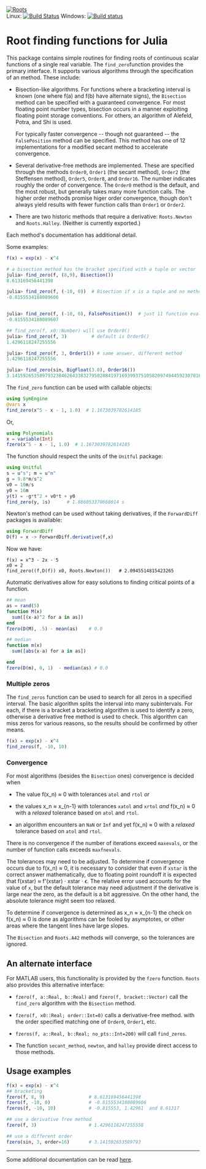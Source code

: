 [![Roots](http://pkg.julialang.org/badges/Roots_0.6.svg)](http://pkg.julialang.org/?pkg=Roots&ver=0.6)  
Linux: [![Build Status](https://travis-ci.org/JuliaMath/Roots.jl.svg?branch=master)](https://travis-ci.org/JuliaMath/Roots.jl)
Windows: [![Build status](https://ci.appveyor.com/api/projects/status/goteuptn5kypafyl?svg=true)](https://ci.appveyor.com/project/jverzani/roots-jl)

# Root finding functions for Julia


This package contains simple routines for finding roots of continuous
scalar functions of a single real variable. The `find_zero`function provides the
primary interface. It supports various algorithms through the
specification of an method. These include:

* Bisection-like algorithms. For functions where a bracketing interval
is known (one where f(a) and f(b) have alternate signs), the
  `Bisection` method can be specified with a guaranteed
  convergence. For most floating point number types, bisection occurs
  in a manner exploiting floating point storage conventions. For
  others, an algorithm of Alefeld, Potra, and Shi is used.

  For typically faster convergence -- though not guaranteed -- the
  `FalsePosition` method can be specified. This method has one of 12
  implementations for a modified secant method to
  accelerate convergence.

* Several derivative-free methods are implemented. These are specified
  through the methods `Order0`, `Order1` (the secant method), `Order2`
  (the Steffensen method), `Order5`, `Order8`, and `Order16`. The
  number indicates roughly the order of convergence. The `Order0`
  method is the default, and the most robust, but generally takes many more
  function calls. The higher order methods promise higer order
  convergence, though don't always yield results with fewer function
  calls than `Order1` or `Order2`.

* There are two historic methods that require a derivative:
  `Roots.Newton` and `Roots.Halley`. (Neither is currently exported.)

Each method's documentation has additional detail.

Some examples: 


```julia
f(x) = exp(x) - x^4

# a bisection method has the bracket specified with a tuple or vector
julia> find_zero(f, (8,9), Bisection())
8.613169456441398

julia> find_zero(f, (-10, 0))  # Bisection if x is a tuple and no method
-0.8155534188089606


julia> find_zero(f, (-10, 0), FalsePosition())  # just 11 function evaluations
-0.8155534188089607

## find_zero(f, x0::Number) will use Order0()
julia> find_zero(f, 3)         # default is Order0()
1.4296118247255556

julia> find_zero(f, 3, Order1()) # same answer, different method
1.4296118247255556

julia> find_zero(sin, BigFloat(3.0), Order16())
3.141592653589793238462643383279502884197169399375105820974944592307816406286198
```


The `find_zero` function can be used with callable objects:

```julia
using SymEngine
@vars x
find_zero(x^5 - x - 1, 1.0)  # 1.1673039782614185
```

Or,

```julia
using Polynomials
x = variable(Int)
fzero(x^5 - x - 1, 1.0)  # 1.1673039782614185
```

The function should respect the units of the `Unitful` package:

```julia
using Unitful
s = u"s"; m = u"m"
g = 9.8*m/s^2
v0 = 10m/s
y0 = 16m
y(t) = -g*t^2 + v0*t + y0
find_zero(y, 1s)      # 1.886053370668014 s
```

Newton's method can be used without taking derivatives, if the
`ForwardDiff` packages is available:


```julia
using ForwardDiff
D(f) = x -> ForwardDiff.derivative(f,x)
```

Now we have:

```
f(x) = x^3 - 2x - 5
x0 = 2
find_zero((f,D(f)) x0, Roots.Newton())   # 2.0945514815423265
```

Automatic derivatives allow for easy solutions to finding critical
points of a function.

```julia
## mean
as = rand(5)
function M(x) 
  sum([(x-a)^2 for a in as])
end
fzero(D(M), .5) - mean(as)	  # 0.0

## median
function m(x) 
  sum([abs(x-a) for a in as])

end
fzero(D(m), 0, 1)  - median(as)	# 0.0
```

### Multiple zeros

The `find_zeros` function can be used to search for all zeros in a
specified interval. The basic algorithm splits the interval into many
subintervals. For each, if there is a bracket a bracketing algorithm
is used to identify a zero, otherwise a derivative free method is used
to check. This algorithm can miss zeros for various reasons, so the
results should be confirmed by other means.

```julia
f(x) = exp(x) - x^4
find_zeros(f, -10, 10)
```


### Convergence

For most algorithms (besides the `Bisection` ones) convergence is decided when

* The value f(x_n) ≈ 0 with tolerances `atol` and `rtol` *or*

* the values x_n ≈ x_{n-1} with tolerances `xatol` and `xrtol` *and*
f(x_n) ≈ 0 with a *relaxed* tolerance based on `atol` and `rtol`.

* an algorithm encounters an `NaN` or `Inf` and yet f(x_n) ≈ 0 with a *relaxed* tolerance based on `atol` and `rtol`.

There is no convergence if the number of iterations exceed `maxevals`,
or the number of function calls exceeds `maxfnevals`.

The tolerances may need to be adjusted. To determine if convergence
occurs due to f(x_n) ≈ 0, it is necessary to consider that even if
`xstar` is the correct answer mathematically, due to floating point
roundoff it is expected that f(xstar) ≈ f'(xstar) ⋅ xstar ⋅ ϵ. The
relative error used accounts for the value of `x`, but the default
tolerance may need adjustment if the derivative is large near the
zero, as the default is a bit aggressive. On the other hand, the
absolute tolerance might seem too relaxed. 

To determine if convergence is determined as x_n ≈ x_{n-1} the check
on f(x_n) ≈ 0 is done as algorithms can be fooled by asymptotes, or
other areas where the tangent lines have large slopes.

The `Bisection` and `Roots.A42` methods will converge, so the tolerances are ignored.

## An alternate interface

For MATLAB users, this functionality is provided by the `fzero`
function. `Roots` also provides this alternative interface:


* `fzero(f, a::Real, b::Real)` and `fzero(f,
  bracket::Vector)` call the `find_zero` algorithm with the
  `Bisection` method.
  
* `fzero(f, x0::Real; order::Int=0)` calls a
  derivative-free method. with the order specified matching one of
  `Order0`, `Order1`, etc.
  
* `fzeros(f, a::Real, b::Real; no_pts::Int=200)` will call `find_zeros`.

* The function `secant_method`, `newton`, and `halley` provide direct
  access to those methods.


## Usage examples

```julia
f(x) = exp(x) - x^4
## bracketing
fzero(f, 8, 9)		          # 8.613169456441398
fzero(f, -10, 0)		      # -0.8155534188089606
fzeros(f, -10, 10)            # -0.815553, 1.42961  and 8.61317 

## use a derivative free method
fzero(f, 3)			          # 1.4296118247255558

## use a different order
fzero(sin, 3, order=16)		  # 3.141592653589793
```





----

Some additional documentation can be read [here](http://nbviewer.ipython.org/url/github.com/JuliaLang/Roots.jl/blob/master/doc/roots.ipynb?create=1).
